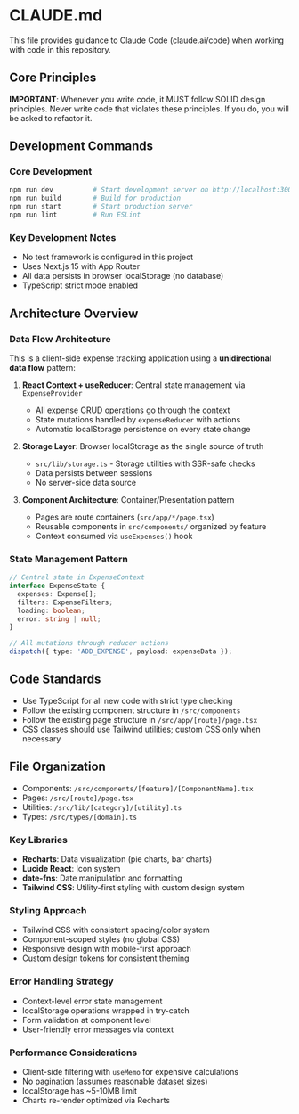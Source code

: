 # CLAUDE.md

This file provides guidance to Claude Code (claude.ai/code) when working with code in this repository.

## Core Principles
**IMPORTANT**: Whenever you write code, it MUST follow SOLID design principles. Never write code that violates these principles. If you do, you will be asked to refactor it.

## Development Commands

### Core Development
```bash
npm run dev          # Start development server on http://localhost:3000
npm run build        # Build for production
npm run start        # Start production server
npm run lint         # Run ESLint
```

### Key Development Notes
- No test framework is configured in this project
- Uses Next.js 15 with App Router
- All data persists in browser localStorage (no database)
- TypeScript strict mode enabled

## Architecture Overview

### Data Flow Architecture
This is a client-side expense tracking application using a **unidirectional data flow** pattern:

1. **React Context + useReducer**: Central state management via `ExpenseProvider`
   - All expense CRUD operations go through the context
   - State mutations handled by `expenseReducer` with actions
   - Automatic localStorage persistence on every state change

2. **Storage Layer**: Browser localStorage as the single source of truth
   - `src/lib/storage.ts` - Storage utilities with SSR-safe checks
   - Data persists between sessions
   - No server-side data source

3. **Component Architecture**: Container/Presentation pattern
   - Pages are route containers (`src/app/*/page.tsx`)
   - Reusable components in `src/components/` organized by feature
   - Context consumed via `useExpenses()` hook

### State Management Pattern
```typescript
// Central state in ExpenseContext
interface ExpenseState {
  expenses: Expense[];
  filters: ExpenseFilters;
  loading: boolean;
  error: string | null;
}

// All mutations through reducer actions
dispatch({ type: 'ADD_EXPENSE', payload: expenseData });
```

## Code Standards
- Use TypeScript for all new code with strict type checking
- Follow the existing component structure in `/src/components`
- Follow the existing page structure in `/src/app/[route]/page.tsx`
- CSS classes should use Tailwind utilities; custom CSS only when necessary

## File Organization
- Components: `/src/components/[feature]/[ComponentName].tsx`
- Pages: `/src/[route]/page.tsx`
- Utilities: `/src/lib/[category]/[utility].ts`
- Types: `/src/types/[domain].ts`

### Key Libraries
- **Recharts**: Data visualization (pie charts, bar charts)
- **Lucide React**: Icon system
- **date-fns**: Date manipulation and formatting
- **Tailwind CSS**: Utility-first styling with custom design system

### Styling Approach
- Tailwind CSS with consistent spacing/color system
- Component-scoped styles (no global CSS)
- Responsive design with mobile-first approach
- Custom design tokens for consistent theming

### Error Handling Strategy
- Context-level error state management
- localStorage operations wrapped in try-catch
- Form validation at component level
- User-friendly error messages via context

### Performance Considerations
- Client-side filtering with `useMemo` for expensive calculations
- No pagination (assumes reasonable dataset sizes)
- localStorage has ~5-10MB limit
- Charts re-render optimized via Recharts